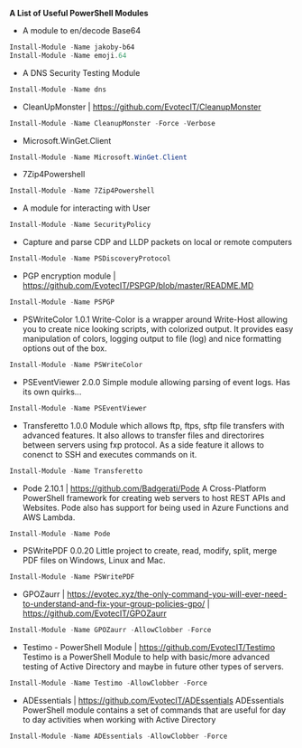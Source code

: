 **A List of Useful PowerShell Modules** 

- A  module to en/decode Base64
```powershell
Install-Module -Name jakoby-b64
Install-Module -Name emoji.64
```
- A DNS Security Testing Module 
```powershell
Install-Module -Name dns
```

- CleanUpMonster 
|    https://github.com/EvotecIT/CleanupMonster
```powershell
Install-Module -Name CleanupMonster -Force -Verbose
```

- Microsoft.WinGet.Client
```powershell
Install-Module -Name Microsoft.WinGet.Client
```

- 7Zip4Powershell
```powershell
Install-Module -Name 7Zip4Powershell
```

- A module for interacting with User
```powershell
Install-Module -Name SecurityPolicy
```

- Capture and parse CDP and LLDP packets on local or remote computers
```powershell
Install-Module -Name PSDiscoveryProtocol
```

- PGP encryption module | https://github.com/EvotecIT/PSPGP/blob/master/README.MD
```powershell
Install-Module -Name PSPGP
```

- PSWriteColor 1.0.1
Write-Color is a wrapper around Write-Host allowing you to create nice looking scripts, with colorized output. It provides easy manipulation of colors, logging output to file (log) and nice formatting options out of the box.
```powershell
Install-Module -Name PSWriteColor
```
   
- PSEventViewer 2.0.0
Simple module allowing parsing of event logs. Has its own quirks...
```powershell
Install-Module -Name PSEventViewer
```

- Transferetto 1.0.0
Module which allows ftp, ftps, sftp file transfers with advanced features. It also allows to transfer files and directorires between servers using fxp protocol. As a side feature it allows to conenct to SSH and executes commands on it.
```powershell
Install-Module -Name Transferetto
```

- Pode 2.10.1 | https://github.com/Badgerati/Pode
A Cross-Platform PowerShell framework for creating web servers to host REST APIs and Websites. Pode also has support for being used in Azure Functions and AWS Lambda.
```powershell
Install-Module -Name Pode
```

- PSWritePDF 0.0.20
Little project to create, read, modify, split, merge PDF files on Windows, Linux and Mac.
```powershell
Install-Module -Name PSWritePDF
```
- GPOZaurr | https://evotec.xyz/the-only-command-you-will-ever-need-to-understand-and-fix-your-group-policies-gpo/ | https://github.com/EvotecIT/GPOZaurr
```powershell
Install-Module -Name GPOZaurr -AllowClobber -Force
```

- Testimo - PowerShell Module | https://github.com/EvotecIT/Testimo
Testimo is a PowerShell Module to help with basic/more advanced testing of Active Directory and maybe in future other types of servers.
```powershell
Install-Module -Name Testimo -AllowClobber -Force
```

- ADEssentials | https://github.com/EvotecIT/ADEssentials
ADEssentials PowerShell module contains a set of commands that are useful for day to day activities when working with Active Directory
```powershell
Install-Module -Name ADEssentials -AllowClobber -Force
```